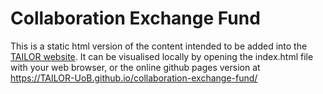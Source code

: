 # Collaboration Exchange Fund

This is a static html version of the content intended to be added into the
[TAILOR website](https://tailor-network.eu/). It can be visualised locally by
opening the index.html file with your web browser, or the online github pages
version at https://TAILOR-UoB.github.io/collaboration-exchange-fund/
